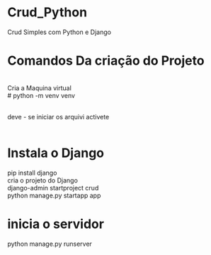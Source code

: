# Crud_Python<br>
 Crud Simples com Python e Django <br>
# Comandos Da criação do Projeto
<br>
 Cria a Maquina virtual <br>
# python -m venv venv<br><br>

deve - se  iniciar os  arquivi activete<br><br>
# Instala o Django<br>
 pip install django<br>
  cria o projeto do Django  <br>
  django-admin startproject crud <br> 
  python  manage.py startapp app <br>
# inicia o servidor  <br>

python  manage.py  runserver
